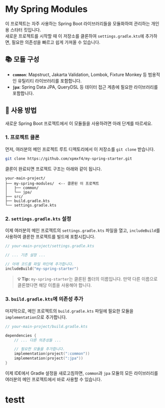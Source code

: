 # My Spring Modules

이 프로젝트는 자주 사용하는 Spring Boot 라이브러리들을 모듈화하여 관리하는 개인용 스타터 킷입니다. <br>
새로운 프로젝트를 시작할 때 이 저장소를 클론하여 `settings.gradle.kts`에 추가하면, 필요한 의존성을 빠르고 쉽게 가져올 수 있습니다.

## 📚 모듈 구성

* **`common`**: Mapstruct, Jakarta Validation, Lombok, Fixture Monkey 등 범용적인 유틸리티 라이브러리를 포함합니다.
* **`jpa`**: Spring Data JPA, QueryDSL 등 데이터 접근 계층에 필요한 라이브러리를 포함합니다.

## 🚀 사용 방법

새로운 Spring Boot 프로젝트에서 이 모듈들을 사용하려면 아래 단계를 따르세요.

### 1. 프로젝트 클론

먼저, 여러분의 메인 프로젝트 루트 디렉토리에서 이 저장소를 `git clone` 받습니다.

```bash
git clone https://github.com/xpmxf4/my-spring-starter.git
```

클론이 완료되면 프로젝트 구조는 아래와 같이 됩니다.

```
your-main-project/
├── my-spring-modules/  <-- 클론된 이 프로젝트
│   ├── common/
│   └── jpa/
├── src/
├── build.gradle.kts
└── settings.gradle.kts
```

### 2. `settings.gradle.kts` 설정

이제 여러분의 메인 프로젝트의 `settings.gradle.kts` 파일을 열고, `includeBuild`를 사용하여 클론한 프로젝트를 빌드에 포함시킵니다.

```kotlin
// your-main-project/settings.gradle.kts

// ... 기존 설정 ...

// 아래 코드를 파일 하단에 추가합니다.
includeBuild("my-spring-starter")
```

> **💡 Tip:** `my-spring-starter`는 클론된 폴더의 이름입니다. 만약 다른 이름으로 클론했다면 해당 이름을 사용해야 합니다.

### 3. `build.gradle.kts`에 의존성 추가

마지막으로, 메인 프로젝트의 `build.gradle.kts` 파일에 필요한 모듈을 `implementation`으로 추가합니다.

```kotlin
// your-main-project/build.gradle.kts

dependencies {
    // ... 다른 의존성들 ...

    // 필요한 모듈을 추가합니다.
    implementation(project(":common"))
    implementation(project(":jpa"))
}
```

이제 IDE에서 Gradle 설정을 새로고침하면, `common`과 `jpa` 모듈의 모든 라이브러리를 여러분의 메인 프로젝트에서 바로 사용할 수 있습니다.
# testt
